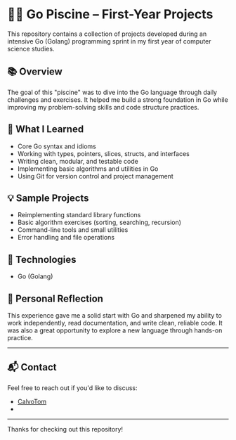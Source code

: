 # 🏊‍♂️ Go Piscine – First-Year Projects

This repository contains a collection of projects developed during an intensive Go (Golang) programming sprint in my first year of computer science studies.

## 📚 Overview

The goal of this "piscine" was to dive into the Go language through daily challenges and exercises. It helped me build a strong foundation in Go while improving my problem-solving skills and code structure practices.

## 🚀 What I Learned

- Core Go syntax and idioms
- Working with types, pointers, slices, structs, and interfaces
- Writing clean, modular, and testable code
- Implementing basic algorithms and utilities in Go
- Using Git for version control and project management

## 💡 Sample Projects

- Reimplementing standard library functions
- Basic algorithm exercises (sorting, searching, recursion)
- Command-line tools and small utilities
- Error handling and file operations

## 🔧 Technologies

- Go (Golang)

## 🧠 Personal Reflection

This experience gave me a solid start with Go and sharpened my ability to work independently, read documentation, and write clean, reliable code. It was also a great opportunity to explore a new language through hands-on practice.

---

## 📬 Contact

Feel free to reach out if you'd like to discuss:

- [CalvoTom](https://github.com/CalvoTom)
- 
---

Thanks for checking out this repository!
